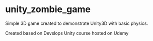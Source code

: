 # unity_zombie_game
Simple 3D game created to demonstrate Unity3D with basic physics.

Created based on Devslops Unity course hosted on Udemy